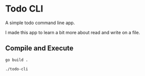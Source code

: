 # Todo CLI

A simple todo command line app.

I made this app to learn a bit more about read and write on a file.

## Compile and Execute

```bash
go build .

./todo-cli 
```

